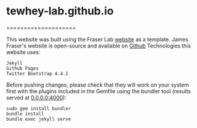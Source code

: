 # tewhey-lab.github.io
====================

This website was built using the Fraser Lab [website](https://fraserlab.com) as a template. James Fraser's website is open-source and available on [Github](https://github.com/fraser-lab/fraser-lab.github.io)
Technologies this website uses:  

    Jekyll  
    Github Pages  
    Twitter Bootstrap 4.4.1

Before pushing changes, please check that they will work on your system first with the plugins included in the Gemfile using the bundler tool (results served at [0.0.0.0:4000](0.0.0.0:4000)):

    sudo gem install bundler
    bundle install
    bundle exec jekyll serve
